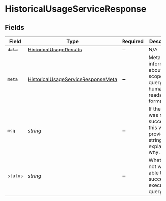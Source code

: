 # HistoricalUsageServiceResponse


## Fields

| Field                                                                                           | Type                                                                                            | Required                                                                                        | Description                                                                                     |
| ----------------------------------------------------------------------------------------------- | ----------------------------------------------------------------------------------------------- | ----------------------------------------------------------------------------------------------- | ----------------------------------------------------------------------------------------------- |
| `data`                                                                                          | [HistoricalUsageResults](../../models/shared/historicalusageresults.md)                         | :heavy_minus_sign:                                                                              | N/A                                                                                             |
| `meta`                                                                                          | [HistoricalUsageServiceResponseMeta](../../models/shared/historicalusageserviceresponsemeta.md) | :heavy_minus_sign:                                                                              | Meta information about the scope of the query in a human readable format.                       |
| `msg`                                                                                           | *string*                                                                                        | :heavy_minus_sign:                                                                              | If the query was not successful, this will provide a string that explains why.                  |
| `status`                                                                                        | *string*                                                                                        | :heavy_minus_sign:                                                                              | Whether or not we were able to successfully execute the query.                                  |